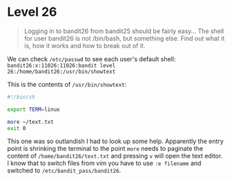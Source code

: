 # Level 26

> Logging in to bandit26 from bandit25 should be fairly easy… The shell for user bandit26 is not /bin/bash, but something else. Find out what it is, how it works and how to break out of it.

We can check `/etc/passwd` to see each user's default shell:
```bandit26:x:11026:11026:bandit level 26:/home/bandit26:/usr/bin/showtext```

This is the contents of `/usr/bin/showtext`:
```bash
#!/bin/sh

export TERM=linux

more ~/text.txt
exit 0
```

This one was so outlandish I had to look up some help. Apparently the entry point is shrinking the terminal to the point `more` needs to paginate the content of `/home/bandit26/text.txt` and pressing `v` will open the text editor. I know that to switch files from vim you have to use `:e filename` and switched to `/etc/bandit_pass/bandit26`.
